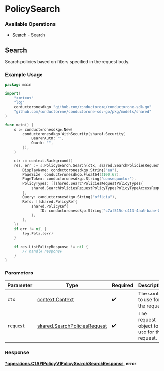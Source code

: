 # PolicySearch

### Available Operations

* [Search](#search) - Search

## Search

Search policies based on filters specified in the request body.

### Example Usage

```go
package main

import(
	"context"
	"log"
	conductoronesdkgo "github.com/conductorone/conductorone-sdk-go"
	"github.com/conductorone/conductorone-sdk-go/pkg/models/shared"
)

func main() {
    s := conductoronesdkgo.New(
        conductoronesdkgo.WithSecurity(shared.Security{
            BearerAuth: "",
            Oauth: "",
        }),
    )

    ctx := context.Background()
    res, err := s.PolicySearch.Search(ctx, shared.SearchPoliciesRequest{
        DisplayName: conductoronesdkgo.String("ea"),
        PageSize: conductoronesdkgo.Float64(3100.67),
        PageToken: conductoronesdkgo.String("consequuntur"),
        PolicyTypes: []shared.SearchPoliciesRequestPolicyTypes{
            shared.SearchPoliciesRequestPolicyTypesPolicyTypeAccessRequest,
        },
        Query: conductoronesdkgo.String("officia"),
        Refs: []shared.PolicyRef{
            shared.PolicyRef{
                ID: conductoronesdkgo.String("c7af515c-c413-4aa6-baae-8d67864dbb67"),
            },
        },
    })
    if err != nil {
        log.Fatal(err)
    }

    if res.ListPolicyResponse != nil {
        // handle response
    }
}
```

### Parameters

| Parameter                                                                    | Type                                                                         | Required                                                                     | Description                                                                  |
| ---------------------------------------------------------------------------- | ---------------------------------------------------------------------------- | ---------------------------------------------------------------------------- | ---------------------------------------------------------------------------- |
| `ctx`                                                                        | [context.Context](https://pkg.go.dev/context#Context)                        | :heavy_check_mark:                                                           | The context to use for the request.                                          |
| `request`                                                                    | [shared.SearchPoliciesRequest](../../models/shared/searchpoliciesrequest.md) | :heavy_check_mark:                                                           | The request object to use for the request.                                   |


### Response

**[*operations.C1APIPolicyV1PolicySearchSearchResponse](../../models/operations/c1apipolicyv1policysearchsearchresponse.md), error**

